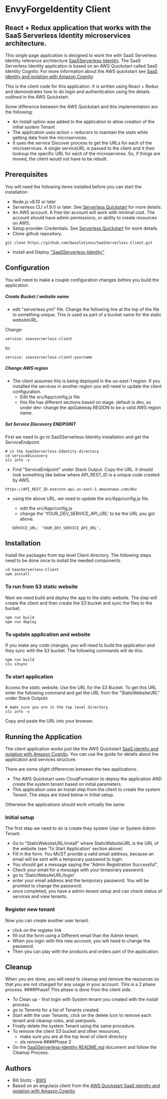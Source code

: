 # EnvyForgeIdentity Client

## React + Redux application that works with the SaaS Serverless Identity microservices architecture.

This single page application is designed to work the with SaaS Serverless Identity reference architecture [SaaSServerless-Identity](https://github.com/bwsolutions/SaaSServerless-Identity). The SaaS Serverless Identity application is based on an AWS Quickstart called SaaS Identity Cognito. For more information about the AWS quickstart see [SaaS identity and isolation with Amazon Cognito](https://aws.amazon.com/quickstart/saas/identity-with-cognito/)

This is the client code for this application. It is written using React + Redux and demonstrates how to do login and authentication using the details outlined in the AWS Quickstart.

Some difference between the AWS Quickstart and this implementation are the following:
* An install option was added to the application to allow creation of the initial system Tenant
* The application uses action + reducers to maintain the state while getting data from the microservices.
* It uses the service Discover process to get the URLs for each of the microservices. A single serviceURL is passed to the client and it then looksup the specific URL for each of the microservices.  So, if things are moved, the client would not have to be rebuilt.


## Prerequisites
You will need the following items installed before you can start the installation.
- Node.js v8.10 or later
- Serverless CLI v1.9.0 or later. See [Serverless Quickstart](https://serverless.com/framework/docs/providers/aws/guide/quick-start/) for more details.
- An AWS account. A free tier account will work with minimal cost. The account should have admin permissions, or ability to create resources on AWS.
- Setup provider Credentials. See [Serverless Quickstart](https://serverless.com/framework/docs/providers/aws/guide/quick-start/) for more details.
- Clone github repository.
```
git clone https://github.com/bwsolutions/SaaSServerless-Client.git
```
- Install and Deploy ["SaaSServerless-Identity"](https://github.com/bwsolutions/SaaSServerless-Identity)
  
## Configuration
You will need to make a couple configuration changes before you build the application. 

##### Create Bucket / website name
- edit "serverless.yml" file. Change the following line at the top of the file to something unique. This is used as part of a bucket name for the static websiteURL.

Change:
```
service: saasserverless-client
```
to:
```
service: saasserverless-client-yourname
```
##### Change AWS region
- The client assumes this is being deployed in the us-east-1 region. If you installed the services in another region you will need to update the client configuration.
  - Edit the src/App/config.js file
  - this file has different sections based on stage. default is dev, so under dev: change the apiGateway.REGION to be a valid AWS region name.  
    
##### Set Service Discovery ENDPOINT
First we need to go to SaaSServerless-Identity installation and get the ServiceEndpoint.
```
# in the SaaSServerless-Identity directory 
cd serviceDiscovery
sls info -v 
```
- Find "ServiceEndpoint" under Stack Output. Copy the URL. it should look something like below where API_REST_ID is a unique code created by AWS.
``` 
https://API_REST_ID.execute-api.us-east-1.amazonaws.com/dev
```
- using the above URL, we need to update the src/App/config.js file.   

  - edit the src/App/config.js
  - change the 'YOUR_DEV_SERVICE_API_URL' to be the URL you got above. 
``` 
   SERVICE_URL: 'YOUR_DEV_SERVICE_API_URL',
```


## Installation
Install the packages from top level Client directory. The following steps need to be done once to install the needed components.
```
cd SaasServerless-Client
npm install
```

  
### To run from S3 static website

Next we need build and deploy the app to the static website. The step will create the client and then create the S3 bucket and sync the files to the bucket.
```
npm run build
npm run deploy 
```
### To update application and website
If you make any code changes, you will need to build the application and they sync with the S3 bucket. The following commands will do this.
``` 
npm run build
sls s3sync
```
### To start application
Access the static website. Use the URL for the S3 Bucket. To get this URL enter the following command and get the URL from the "StaticWebsiteURL" under Stack Outputs
``` 
# make sure you are in the top level directory
sls info -v
```
Copy and paste the URL into your browser.

## Running the Application

The client application works just like the AWS Quickstart [SaaS identity and isolation with Amazon Cognito](https://aws.amazon.com/quickstart/saas/identity-with-cognito/).  You can use the guide for details about the application and services structure.

There are some slight differences between the two applications. 
* The AWS Quickstart uses CloudFormation to deploy the application AND create the system tenant based on initial parameters.
* This application uses an Install step from the client to create the system Tenant. The steps are listed below in Initial setup.

Otherwise the applications should work virtually the same.

### Initial setup
The first step we need to do is create they system User or System Admin Tenant. 
- Go to  "StaticWebsiteURL/install"
where StaticWebsiteURL is the URL of the website (see 'To Start Application' section above)
- Fill in the form. You MUST provide a valid email address, because an email will be sent with a temporary password to login.
- You should get a message saying the "Admin Registration Successful".
- Check your email for a message with your temporary password.
- go to 'StaticWebsiteURL/login'
- enter your email address and the temporary password. You will be promted to change the password.
- once completed, you have a admin tenant setup and can check status of services and view tenants.

### Register new tenant
Now you can create another user tenant.
- click on the register link
- fill out the form using a Different email than the Admin tenant.
- When you login with this new account, you will need to change the password.
- Then you can play with the products and orders part of the application.

## Cleanup
When you are done, you will need to cleanup and remove the resources so that you are not charged for any usage in your account. This is a 2 phase process.
####Phase1
This phase is done from the client side.
- To Clean up - first login with System tenant you created with the install process.
- go to Tenents for a list of Tenants created.
- Start with the user Tenants, click on the delete icon to remove each tenant and cleanup roles, and userpools.
- Finally delete the system Tenant using the same procedure.
- To remove the client S3 bucket and other resources, 
  - make sure you are at the top level of client directory
  - sls remove
####Phase 2
- Go the [SaaSServerless-Identity README.md](https://github.com/bwsolutions/SaaSServerless-Identity) document and follow the Cleanup Process.

## Authors
- Bill Stoltz - [BWS](http://boosterwebsolutions.com)
- Based on an angularjs client from the [AWS Quickstart SaaS identity and isolation with Amazon Cognito](https://aws.amazon.com/quickstart/saas/identity-with-cognito/)

